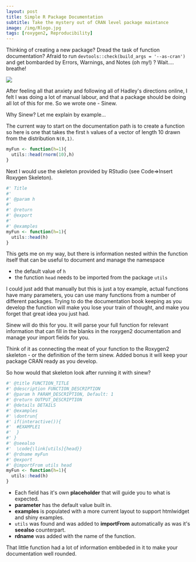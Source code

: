 ```yaml
---
layout: post
title: Simple R Package Documentation
subtitle: Take the mystery out of CRAN level package maintance
image: /img/Rlogo.jpg
tags: [roxygen2, Reproducibility]
---
```


Thinking of creating a new package? Dread the task of function documentation? Afraid to run `devtools::check(build_args = '--as-cran')` and get bombarded by Errors, Warnings, and Notes (oh my!) ? Wait.... breathe!

![](https://media.giphy.com/media/pWYReekqQW72U/giphy.gif)

After feeling all that anxiety and following all of Hadley's directions online, I felt I was doing a lot of manual labour, and that a package should be doing all lot of this for me. So we wrote one - Sinew. 

Why Sinew? Let me explain by example... 

The current way to start on the documentation path is to create a function so here is one that takes the first `h` values of a vector of length 10 drawn from the distribution `N(0,1)`. 

```r
myFun <- function(h=1){
  utils::head(rnorm(10),h)
}
```

Next I would use the skeleton provided by RStudio (see Code=>Insert Roxygen Skeleton).

```r
#' Title
#'
#' @param h 
#'
#' @return
#' @export
#'
#' @examples
myFun <- function(h=1){
  utils::head(h)
}
```

This gets me on my way, but there is information nested within the function itself that can be useful to document and manage the namespace

  - the default value of `h`
  - the function `head` needs to be imported from the package `utils`
  
I could just add that manually but this is just a toy example, actual functions have many parameters, you can use many functions from a number of different packages. Trying to do the documentation book keeping as you develop the function will make you lose your train of thought, and make you forget that great idea you just had. 

Sinew will do this for you. It will parse your full function for relevant information that can fill in the blanks in the roxygen2 documentation and manage your import fields for you. 

Think of it as connecting the meat of your function to the Roxygen2 skeleton - or the definition of the term sinew. Added bonus it will keep your package CRAN ready as you develop. 

So how would that skeleton look after running it with sinew?

```r
#' @title FUNCTION_TITLE
#' @description FUNCTION_DESCRIPTION
#' @param h PARAM_DESCRIPTION, Default: 1
#' @return OUTPUT_DESCRIPTION
#' @details DETAILS
#' @examples 
#' \dontrun{
#' if(interactive()){
#'  #EXAMPLE1
#'  }
#' }
#' @seealso 
#'  \code{\link[utils]{head}}
#' @rdname myFun
#' @export 
#' @importFrom utils head
myFun <- function(h=1){
  utils::head(h)
}
```

  - Each field has it's own **placeholder** that will guide you to what is expected.
  - **parameter** has the default value built in.
  - **examples**  is populated with a more current layout to support htmlwidget and shiny examples. 
  - `utils` was found and was added to **importFrom** automatically as was it's **seealso** counterpart. 
  - **rdname** was added with the name of the function. 
  
That little function had a lot of information embbeded in it to make your documentation well rounded. 